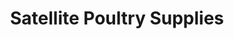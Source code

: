 ---
title: "Satellite Poultry Supplies"
url: /las-pinas/satellite-poultry-supplies/
shop: agrarian
---